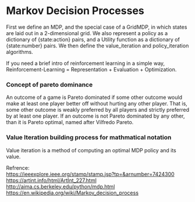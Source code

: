 # Markov Decision Processes
First we define an MDP, and the special case of a GridMDP, in which
states are laid out in a 2-dimensional grid.  We also represent a policy
as a dictionary of {state:action} pairs, and a Utility function as a
dictionary of {state:number} pairs.  We then define the value_iteration
and policy_iteration algorithms.

If you need a brief intro of reinforcement learning in a simple way,   
Reinforcement-Learning = Representation + Evaluation + Optimization.

### Concept of pareto dominance
An outcome of a game is Pareto dominated if some other outcome would make at least one player 
better off without hurting any other player. That is, some other outcome is weakly preferred by all players and strictly 
preferred by at least one player. If an outcome is not Pareto dominated by any other, than it is Pareto optimal, 
named after Vilfredo Pareto.

### Value Iteration building process for mathmatical notation  
Value iteration is a method of computing an optimal MDP policy and its value. 



Refrence:  
https://ieeexplore.ieee.org/stamp/stamp.jsp?tp=&arnumber=7424300  
https://artint.info/html/ArtInt_227.html  
http://aima.cs.berkeley.edu/python/mdp.html  
https://en.wikipedia.org/wiki/Markov_decision_process
